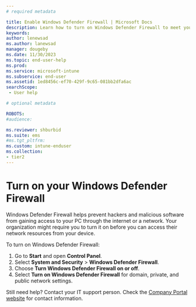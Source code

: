 ```yaml
---
# required metadata

title: Enable Windows Defender Firewall | Microsoft Docs
description: Learn how to turn on Windows Defender Firewall to meet your organization's device security requirements. 
keywords:
author: lenewsad
ms.author: lanewsad
manager: dougeby
ms.date: 11/30/2023
ms.topic: end-user-help
ms.prod:
ms.service: microsoft-intune
ms.subservice: end-user
ms.assetid: 1ed8456c-ef70-429f-9c65-081bb2dfa6ac
searchScope:
 - User help

# optional metadata

ROBOTS:   
#audience:

ms.reviewer: shburbid
ms.suite: ems
#ms.tgt_pltfrm:
ms.custom: intune-enduser
ms.collection:
- tier2
---
```


# Turn on your Windows Defender Firewall

Windows Defender Firewall helps prevent hackers and malicious software from gaining access to your PC through the internet or a network. Your organization might require you to turn it on before you can access their network resources from your device. 

To turn on Windows Defender Firewall:

1. Go to **Start** and open **Control Panel**.
2. Select **System and Security** > **Windows Defender Firewall**.  
3. Choose **Turn Windows Defender Firewall on or off**. 
4. Select **Turn on Windows Defender Firewall** for domain, private, and public network settings.    

Still need help? Contact your IT support person. Check the [Company Portal website](https://go.microsoft.com/fwlink/?linkid=2010980) for contact information.
